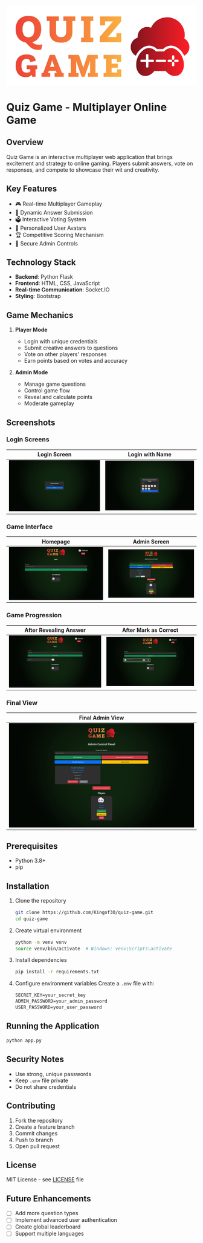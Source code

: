 ![Quiz Game Logo](screenshots/logo.png)
# Quiz Game - Multiplayer Online Game

## Overview

Quiz Game is an interactive multiplayer web application that brings excitement and strategy to online gaming. Players submit answers, vote on responses, and compete to showcase their wit and creativity.

## Key Features

- 🎮 Real-time Multiplayer Gameplay
- 📝 Dynamic Answer Submission
- 🗳️ Interactive Voting System
- 👥 Personalized User Avatars
- 🏆 Competitive Scoring Mechanism
- 🔐 Secure Admin Controls

## Technology Stack

- **Backend**: Python Flask
- **Frontend**: HTML, CSS, JavaScript
- **Real-time Communication**: Socket.IO
- **Styling**: Bootstrap

## Game Mechanics

1. **Player Mode**
   - Login with unique credentials
   - Submit creative answers to questions
   - Vote on other players' responses
   - Earn points based on votes and accuracy

2. **Admin Mode**
   - Manage game questions
   - Control game flow
   - Reveal and calculate points
   - Moderate gameplay

## Screenshots

### Login Screens
| Login Screen | Login with Name |
|--------------|-----------------|
| ![Login Screen](screenshots/1-login.png) | ![Login with Name](screenshots/2-login-name.png) |

### Game Interface
| Homepage | Admin Screen |
|----------|--------------|
| ![Homepage](screenshots/3-homepage.png) | ![Admin Screen](screenshots/4-admin-screen.png) |

### Game Progression
| After Revealing Answer | After Mark as Correct |
|------------------------|------------------------|
| ![After Revealing](screenshots/5-after-revealing-answer.png) | ![Mark as Correct](screenshots/6-after-markascorrect-and-reveal-answers.png) |

### Final View
| Final Admin View |
|------------------|
| ![Final Admin View](screenshots/7-final-view-of-admin-screen.png) |

## Prerequisites

- Python 3.8+
- pip

## Installation

1. Clone the repository
   ```bash
   git clone https://github.com/Kingof3O/quiz-game.git
   cd quiz-game
   ```

2. Create virtual environment
   ```bash
   python -m venv venv
   source venv/bin/activate  # Windows: venv\Scripts\activate
   ```

3. Install dependencies
   ```bash
   pip install -r requirements.txt
   ```

4. Configure environment variables
   Create a `.env` file with:
   ```
   SECRET_KEY=your_secret_key
   ADMIN_PASSWORD=your_admin_password
   USER_PASSWORD=your_user_password
   ```

## Running the Application

```bash
python app.py
```

## Security Notes

- Use strong, unique passwords
- Keep `.env` file private
- Do not share credentials

## Contributing

1. Fork the repository
2. Create a feature branch
3. Commit changes
4. Push to branch
5. Open pull request

## License

MIT License - see [LICENSE](LICENSE) file

## Future Enhancements

- [ ] Add more question types
- [ ] Implement advanced user authentication
- [ ] Create global leaderboard
- [ ] Support multiple languages
